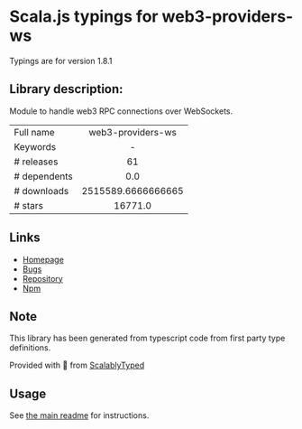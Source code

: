 
# Scala.js typings for web3-providers-ws

Typings are for version 1.8.1

## Library description:
Module to handle web3 RPC connections over WebSockets.

|                    |                 |
| ------------------ | :-------------: |
| Full name          | web3-providers-ws |
| Keywords           | - |
| # releases         | 61 |
| # dependents       | 0.0 |
| # downloads        | 2515589.6666666665 |
| # stars            | 16771.0 |

## Links
- [Homepage](https://github.com/ethereum/web3.js/tree/1.x#readme)
- [Bugs](https://github.com/ethereum/web3.js/issues)
- [Repository](https://github.com/ethereum/web3.js/tree/1.x)
- [Npm](https://www.npmjs.com/package/web3-providers-ws)
    


## Note
This library has been generated from typescript code from first party type definitions.

Provided with :purple_heart: from [ScalablyTyped](https://github.com/oyvindberg/ScalablyTyped)

## Usage
See [the main readme](../../readme.md) for instructions.


